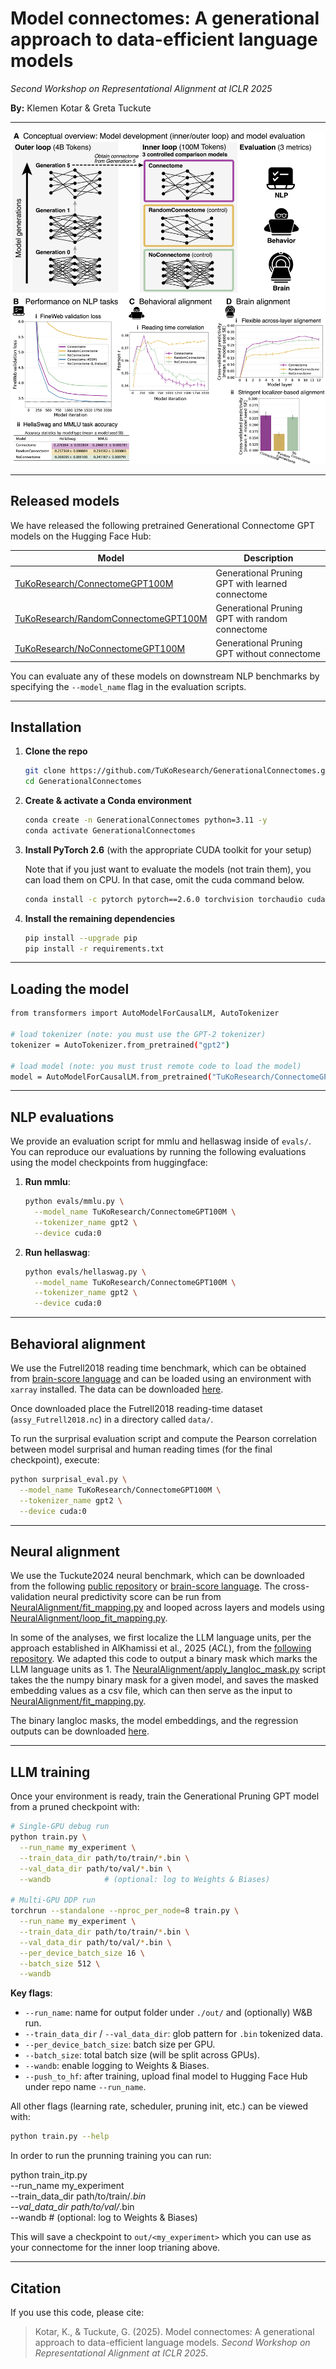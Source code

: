 # Model connectomes: A generational approach to data-efficient language models  
_Second Workshop on Representational Alignment at ICLR 2025_  

**By:** Klemen Kotar & Greta Tuckute

---

![Paper Figure](figs/generational_connectome_fig.png)

---

## Released models

We have released the following pretrained Generational Connectome GPT models on the Hugging Face Hub:

| Model | Description |
|-------|-------------|
| [TuKoResearch/ConnectomeGPT100M](https://huggingface.co/TuKoResearch/ConnectomeGPT100M/) | Generational Pruning GPT with learned connectome |
| [TuKoResearch/RandomConnectomeGPT100M](https://huggingface.co/TuKoResearch/RandomConnectomeGPT100M/) | Generational Pruning GPT with random connectome |
| [TuKoResearch/NoConnectomeGPT100M](https://huggingface.co/TuKoResearch/NoConnectomeGPT100M/) | Generational Pruning GPT without connectome |

You can evaluate any of these models on downstream NLP benchmarks by specifying the `--model_name` flag in the evaluation scripts.

---

## Installation

1. **Clone the repo**  
   ```bash
   git clone https://github.com/TuKoResearch/GenerationalConnectomes.git
   cd GenerationalConnectomes
   ```

2. **Create & activate a Conda environment**  
   ```bash
   conda create -n GenerationalConnectomes python=3.11 -y
   conda activate GenerationalConnectomes
   ```

3. **Install PyTorch 2.6** (with the appropriate CUDA toolkit for your setup)
   
   Note that if you just want to evaluate the models (not train them), you can load them on CPU. In that case, omit the cuda command below.
   ```bash
   conda install -c pytorch pytorch==2.6.0 torchvision torchaudio cudatoolkit=11.7 -y
   ```

5. **Install the remaining dependencies**  
   ```bash
   pip install --upgrade pip
   pip install -r requirements.txt
   ```

---

## Loading the model
```bash
from transformers import AutoModelForCausalLM, AutoTokenizer

# load tokenizer (note: you must use the GPT-2 tokenizer)
tokenizer = AutoTokenizer.from_pretrained("gpt2")

# load model (note: you must trust remote code to load the model)
model = AutoModelForCausalLM.from_pretrained("TuKoResearch/ConnectomeGPT100M", trust_remote_code=True)
```

---

## NLP evaluations

We provide an evaluation script for mmlu and hellaswag inside of `evals/`.
You can reproduce our evaluations by running the following evaluations using the model checkpoints from huggingface:

1. **Run mmlu**:
   ```bash
   python evals/mmlu.py \
     --model_name TuKoResearch/ConnectomeGPT100M \
     --tokenizer_name gpt2 \
     --device cuda:0
   ```

2. **Run hellaswag**:
   ```bash
   python evals/hellaswag.py \
     --model_name TuKoResearch/ConnectomeGPT100M \
     --tokenizer_name gpt2 \
     --device cuda:0
   ```

---

## Behavioral alignment
We use the Futrell2018 reading time benchmark, which can be obtained from [brain-score language](https://github.com/brain-score/language) and can be loaded using an environment with `xarray` installed. The data can be downloaded [here](https://huggingface.co/datasets/TuKoResearch/GenerationalConnectomesData/resolve/main/assy_Futrell2018.nc?download=true).

Once downloaded place the Futrell2018 reading-time dataset (`assy_Futrell2018.nc`) in a directory called `data/`.

To run the surprisal evaluation script and compute the Pearson correlation between model surprisal and human reading times (for the final checkpoint), execute:

```bash
python surprisal_eval.py \
  --model_name TuKoResearch/ConnectomeGPT100M \
  --tokenizer_name gpt2 \
  --device cuda:0
```


---

## Neural alignment
We use the Tuckute2024 neural benchmark, which can be downloaded from the following [public repository](https://github.com/gretatuckute/drive_suppress_brains) or [brain-score language](https://github.com/brain-score/language). The cross-validation neural predictivity score can be run from [NeuralAlignment/fit_mapping.py](https://github.com/TuKoResearch/GenerationalConnectomes/blob/main/NeuralAlignment/fit_mapping.py) and looped across layers and models using [NeuralAlignment/loop_fit_mapping.py](https://github.com/TuKoResearch/GenerationalConnectomes/blob/main/NeuralAlignment/loop_fit_mapping.py).

In some of the analyses, we first localize the LLM language units, per the approach established in AlKhamissi et al., 2025 (_ACL_), from the [following repository](https://github.com/BKHMSI/llm-localization). We adapted this code to output a binary mask which marks the LLM language units as 1. The [NeuralAlignment/apply_langloc_mask.py](https://github.com/TuKoResearch/GenerationalConnectomes/blob/main/NeuralAlignment/apply_langloc_mask.py) script takes the the numpy binary mask for a given model, and saves the masked embedding values as a csv file, which can then serve as the input to [NeuralAlignment/fit_mapping.py](https://github.com/TuKoResearch/GenerationalConnectomes/blob/main/NeuralAlignment/fit_mapping.py).

The binary langloc masks, the model embeddings, and the regression outputs can be downloaded [here](https://huggingface.co/datasets/TuKoResearch/GenerationalConnectomesData/resolve/main/SHARE.zip?download=true).

---

## LLM training

Once your environment is ready, train the Generational Pruning GPT model from a pruned checkpoint with:

```bash
# Single-GPU debug run
python train.py \
  --run_name my_experiment \
  --train_data_dir path/to/train/*.bin \
  --val_data_dir path/to/val/*.bin \
  --wandb            # (optional: log to Weights & Biases)

# Multi-GPU DDP run
torchrun --standalone --nproc_per_node=8 train.py \
  --run_name my_experiment \
  --train_data_dir path/to/train/*.bin \
  --val_data_dir path/to/val/*.bin \
  --per_device_batch_size 16 \
  --batch_size 512 \
  --wandb
```

**Key flags**:
- `--run_name`: name for output folder under `./out/` and (optionally) W&B run.  
- `--train_data_dir` / `--val_data_dir`: glob pattern for `.bin` tokenized data.  
- `--per_device_batch_size`: batch size per GPU.  
- `--batch_size`: total batch size (will be split across GPUs).  
- `--wandb`: enable logging to Weights & Biases.  
- `--push_to_hf`: after training, upload final model to Hugging Face Hub under repo name `--run_name`.

All other flags (learning rate, scheduler, pruning init, etc.) can be viewed with:

```bash
python train.py --help
```

In order to run the prunning training you can run:

python train_itp.py \
  --run_name my_experiment \
  --train_data_dir path/to/train/*.bin \
  --val_data_dir path/to/val/*.bin \
  --wandb            # (optional: log to Weights & Biases)


This will save a checkpoint to `out/<my_experiment>` which you can use as your connectome for the inner loop trianing above.

---

## Citation

If you use this code, please cite:

> Kotar, K., & Tuckute, G. (2025). Model connectomes: A generational approach to data-efficient language models. *Second Workshop on Representational Alignment at ICLR 2025*.


